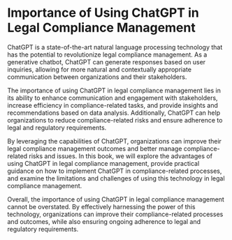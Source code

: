 Importance of Using ChatGPT in Legal Compliance Management
========================================================================

ChatGPT is a state-of-the-art natural language processing technology that has the potential to revolutionize legal compliance management. As a generative chatbot, ChatGPT can generate responses based on user inquiries, allowing for more natural and contextually appropriate communication between organizations and their stakeholders.

The importance of using ChatGPT in legal compliance management lies in its ability to enhance communication and engagement with stakeholders, increase efficiency in compliance-related tasks, and provide insights and recommendations based on data analysis. Additionally, ChatGPT can help organizations to reduce compliance-related risks and ensure adherence to legal and regulatory requirements.

By leveraging the capabilities of ChatGPT, organizations can improve their legal compliance management outcomes and better manage compliance-related risks and issues. In this book, we will explore the advantages of using ChatGPT in legal compliance management, provide practical guidance on how to implement ChatGPT in compliance-related processes, and examine the limitations and challenges of using this technology in legal compliance management.

Overall, the importance of using ChatGPT in legal compliance management cannot be overstated. By effectively harnessing the power of this technology, organizations can improve their compliance-related processes and outcomes, while also ensuring ongoing adherence to legal and regulatory requirements.
